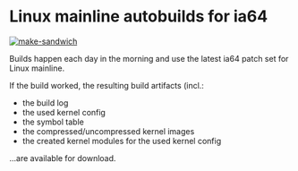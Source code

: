 # Linux mainline autobuilds for ia64 #

[![make-sandwich](https://github.com/johnny-mnemonic/linux-mainline-autobuilds/actions/workflows/make-sandwich.yml/badge.svg)](https://github.com/johnny-mnemonic/linux-mainline-autobuilds/actions/workflows/make-sandwich.yml)

Builds happen each day in the morning and use the latest ia64 patch set for Linux mainline.

If the build worked, the resulting build artifacts (incl.:

* the build log
* the used kernel config
* the symbol table
* the compressed/uncompressed kernel images
* the created kernel modules for the used kernel config

...are available for download.
